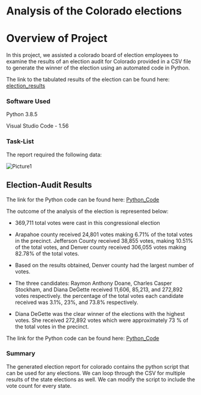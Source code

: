 # Analysis of the Colorado elections


# Overview of Project

In this project, we assisted a colorado board of election employees to examine the results of an election audit for Colorado provided in a CSV file to generate the winner of the election using an automated code in Python.

The link to the tabulated results of the election can be found here: [election_results](https://github.com/Komal77rao/election_analysis/blob/79db5f94fed18cc7e372c8278e3f0046576e65a7/Resources/election_results.csv)

### Software Used

Python 3.8.5 

Visual Studio Code - 1.56

### Task-List


The report required the following data:


![Picture1](https://user-images.githubusercontent.com/79213116/117557448-f7fed280-b040-11eb-97a7-71b1b528095f.png)



## Election-Audit Results



The link for the Python code can be found here: [Python_Code](https://github.com/Komal77rao/election_analysis/commit/1a3a3905926577a264b8e3943d171bf185a19bf6)


The outcome of the analysis of the election is represented below:

- 369,711 total votes were cast in this congressional election
- Arapahoe county received 24,801 votes making 6.71% of the total votes in the precinct. Jefferson County received 38,855 votes, making 10.51% of the total votes, and Denver county received 306,055 votes making 82.78% of the total votes. 
- Based on the results obtained, Denver county had the largest number of votes.

- The three candidates: Raymon Anthony Doane, Charles Casper Stockham, and Diana DeGette received 11,606, 85,213, and 272,892 votes respectively. 
the percentage of the total votes each candidate received was 3.1%, 23%, and 73.8% respectively.

- Diana DeGette was the clear winner of the elections with the highest votes. She received 272,892 votes which were approximately 73 % of the total votes in the precinct.




The link for the Python code can be found here: [Python_Code](https://github.com/Komal77rao/election_analysis/blob/main/Pypoll_challenge.py)



### Summary 

The generated election report for colorado contains the python script that can be used for any elections. We can loop through the CSV for multiple results of the state elections as well. We can modify the script to include the vote count for every state.
